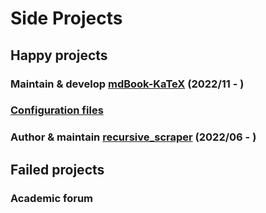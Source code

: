 # Side Projects

## Happy projects

### Maintain & develop [mdBook-KaTeX][mdbook-katex] (2022/11 - )

<!-- TODO -->

### [Configuration files][config]

<!-- TODO -->

### Author & maintain [recursive_scraper][recursive_scraper] (2022/06 - )

<!-- TODO -->

## Failed projects

### Academic forum

<!-- TODO -->

[config]: https://github.com/SichangHe/.config
[mdbook-katex]: https://github.com/lzanini/mdbook-katex
[recursive_scraper]: https://github.com/SichangHe/scraper

